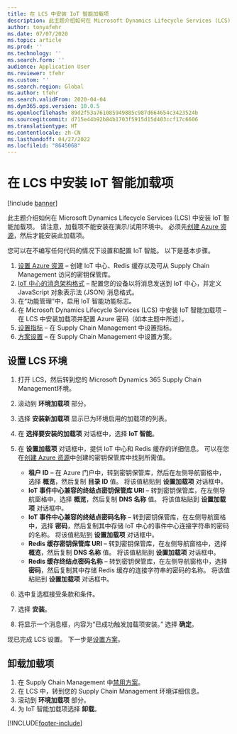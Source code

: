 ```yaml
---
title: 在 LCS 中安装 IoT 智能加载项
description: 此主题介绍如何在 Microsoft Dynamics Lifecycle Services (LCS) 中安装 IoT 智能加载项。
author: tonyafehr
ms.date: 07/07/2020
ms.topic: article
ms.prod: ''
ms.technology: ''
ms.search.form: ''
audience: Application User
ms.reviewer: tfehr
ms.custom: ''
ms.search.region: Global
ms.author: tfehr
ms.search.validFrom: 2020-04-04
ms.dyn365.ops.version: 10.0.5
ms.openlocfilehash: 89d2f53a761085949885c987d664654c3423524b
ms.sourcegitcommit: d715e44b92b84b1703f5915d15d403ccf17c6606
ms.translationtype: HT
ms.contentlocale: zh-CN
ms.lasthandoff: 04/27/2022
ms.locfileid: "8645068"
---
```

# <a name="install-the-iot-intelligence-add-in-in-lcs"></a>在 LCS 中安装 IoT 智能加载项

[!include [banner](../../includes/banner.md)]

此主题介绍如何在 Microsoft Dynamics Lifecycle Services (LCS) 中安装 IoT 智能加载项。 请注意，加载项不能安装在演示/试用环境中。 必须先[创建 Azure 资源](iot-azure-setup.md)，然后才能安装此加载项。

您可以在不编写任何代码的情况下设置和配置 IoT 智能。 以下是基本步骤。

1. [设置 Azure 资源](iot-azure-setup.md) – 创建 IoT 中心、Redis 缓存以及可从 Supply Chain Management 访问的密钥保管库。
2. [IoT 中心的消息架构格式](iot-schema-format.md) – 配置您的设备以将消息发送到 IoT 中心，并定义 JavaScript 对象表示法 (JSON) 消息格式。
3. 在“功能管理”中，启用 IoT 智能功能标志。
4. 在 Microsoft Dynamics Lifecycle Services (LCS) 中安装 IoT 智能加载项 – 在 LCS 中安装加载项并配置 Azure 密码（如本主题中所述）。
5. [设置指标](iot-metrics-setup.md) – 在 Supply Chain Management 中设置指标。
6. [方案设置](iot-scenario-setup.md) – 在 Supply Chain Management 中设置方案。

## <a name="set-up-the-lcs-environment"></a>设置 LCS 环境

1. 打开 LCS，然后转到您的 Microsoft Dynamics 365 Supply Chain Management环境。
2. 滚动到 **环境加载项** 部分。
3. 选择 **安装新加载项** 显示已为环境启用的加载项的列表。
4. 在 **选择要安装的加载项** 对话框中，选择 **IoT 智能**。
5. 在 **设置加载项** 对话框中，提供 IoT 中心和 Redis 缓存的详细信息。 可以在您在[创建 Azure 资源](iot-azure-setup.md)中创建的密钥保管库中找到所需值。

    + **租户 ID** – 在 Azure 门户中，转到密钥保管库，然后在左侧导航窗格中，选择 **概览**，然后复制 **目录 ID** 值。 将该值粘贴到 **设置加载项** 对话框中。
    + **IoT 事件中心兼容的终结点密钥保管库 URI** – 转到密钥保管库，在左侧导航窗格中，选择 **概览**，然后复制 **DNS 名称** 值。 将该值粘贴到 **设置加载项** 对话框中。
    + **IoT 事件中心兼容的终结点密码名称** – 转到密钥保管库，在左侧导航窗格中，选择 **密码**，然后复制其中存储 IoT 中心的事件中心连接字符串的密码的名称。 将该值粘贴到 **设置加载项** 对话框中。
    + **Redis 缓存密钥保管库 URI** – 转到密钥保管库，在左侧导航窗格中，选择 **概览**，然后复制 **DNS 名称** 值。 将该值粘贴到 **设置加载项** 对话框中。
    + **Redis 缓存终结点密码名称** – 转到密钥保管库，在左侧导航窗格中，选择 **密码**，然后复制其中存储 Redis 缓存的连接字符串的密码的名称。 将该值粘贴到 **设置加载项** 对话框中。

6. 选中复选框接受条款和条件。
7. 选择 **安装**。
8. 将显示一个消息框，内容为“已成功触发加载项安装。” 选择 **确定**。

现已完成 LCS 设置。 下一步是[设置方案](iot-scenario-setup.md)。

## <a name="uninstall-the-add-in"></a><a id="uninstall-addin"></a>卸载加载项

1. 在 Supply Chain Management 中[禁用方案](iot-scenario-setup.md#disable-a-scenario)。
2. 在 LCS 中，转到您的 Supply Chain Management 环境详细信息。
3. 滚动到 **环境加载项** 部分。
4. 为 IoT 智能加载项选择 **卸载**。


[!INCLUDE[footer-include](../../includes/footer-banner.md)]